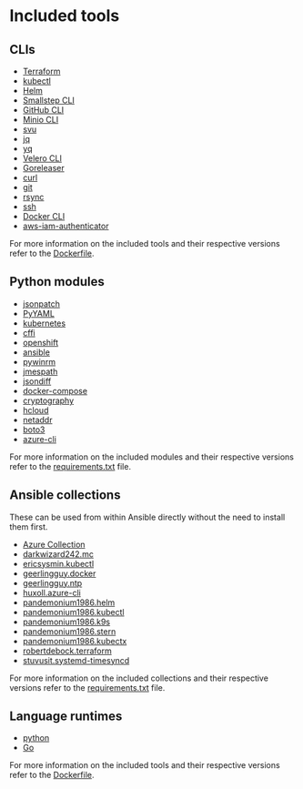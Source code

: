 # Included tools

## CLIs

- [Terraform](https://github.com/hashicorp/terraform)
- [kubectl](https://github.com/kubernetes/kubectl)
- [Helm](https://github.com/helm/helm)
- [Smallstep CLI](https://github.com/smallstep/cli)
- [GitHub CLI](https://github.com/cli/cli)
- [Minio CLI](https://github.com/minio/mc)
- [svu](https://github.com/caarlos0/svu)
- [jq](https://github.com/stedolan/jq)
- [yq](https://github.com/mikefarah/yq)
- [Velero CLI](https://github.com/vmware-tanzu/velero)
- [Goreleaser](https://github.com/goreleaser/goreleaser)
- [curl](https://github.com/curl/curl)
- [git](https://git-scm.com/)
- [rsync](https://linux.die.net/man/1/rsync)
- [ssh](https://www.openssh.com/)
- [Docker CLI](https://github.com/docker/cli)
- [aws-iam-authenticator](https://github.com/kubernetes-sigs/aws-iam-authenticator)

For more information on the included tools and their respective versions refer to the [Dockerfile](https://github.com/polycrate/polycrate/blob/main/Dockerfile.goreleaser).

## Python modules

- [jsonpatch](https://pypi.org/project/jsonpatch/)
- [PyYAML](https://pypi.org/project/PyYAML/)
- [kubernetes](https://pypi.org/project/kubernetes/)
- [cffi](https://pypi.org/project/cffi/)
- [openshift](https://pypi.org/project/openshift/)
- [ansible](https://pypi.org/project/ansible/)
- [pywinrm](https://pypi.org/project/pywinrm/)
- [jmespath](https://pypi.org/project/jmespath/)
- [jsondiff](https://pypi.org/project/jsondiff/)
- [docker-compose](https://pypi.org/project/docker-compose/)
- [cryptography](https://pypi.org/project/cryptography/)
- [hcloud](https://pypi.org/project/hcloud/)
- [netaddr](https://pypi.org/project/netaddr/)
- [boto3](https://pypi.org/project/boto3/)
- [azure-cli](https://pypi.org/project/azure-cli/)

For more information on the included modules and their respective versions refer to the [requirements.txt](https://github.com/polycrate/polycrate/blob/main/python-requirements.txt) file.

## Ansible collections

These can be used from within Ansible directly without the need to install them first.

- [Azure Collection](https://docs.ansible.com/ansible/latest/collections/azure/azcollection/index.html)
- [darkwizard242.mc](https://github.com/darkwizard242/ansible-role-mc)
- [ericsysmin.kubectl](https://github.com/ericsysmin/ansible-collection-kubernetes)
- [geerlingguy.docker](https://github.com/geerlingguy/ansible-role-docker)
- [geerlingguy.ntp](https://github.com/geerlingguy/ansible-role-ntp)
- [huxoll.azure-cli](https://github.com/huxoll/ansible-role-azure-cli)
- [pandemonium1986.helm](https://github.com/Pandemonium1986/ansible-role-helm)
- [pandemonium1986.kubectl](https://github.com/Pandemonium1986/ansible-role-kubectl)
- [pandemonium1986.k9s](https://github.com/Pandemonium1986/ansible-role-k9s)
- [pandemonium1986.stern](https://github.com/Pandemonium1986/ansible-collection-k8s-toolbox)
- [pandemonium1986.kubectx](https://github.com/Pandemonium1986/ansible-role-kubectx)
- [robertdebock.terraform](https://github.com/robertdebock/ansible-role-terraform)
- [stuvusit.systemd-timesyncd](https://github.com/stuvusIT/systemd-timesyncd)

For more information on the included collections and their respective versions refer to the [requirements.txt](https://github.com/polycrate/polycrate/blob/main/ansible-requirements.txt) file.

## Language runtimes

- [python](https://www.python.org/)
- [Go](https://github.com/golang/go)

For more information on the included tools and their respective versions refer to the [Dockerfile](https://github.com/polycrate/polycrate/blob/main/Dockerfile.goreleaser).
